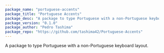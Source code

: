 ```yaml
---
package_name: "portuguese-accents"
package_title: "Portuguese Accents"
package_desc: "A package to type Portuguese with a non-Portuguese keyboard layout."
package_version: "0.1.0"
package_author: "Pedro Tashima"
package_repo: "https://github.com/tashima42/Portuguese-Accents"
---
```

A package to type Portuguese with a non-Portuguese keyboard layout.
